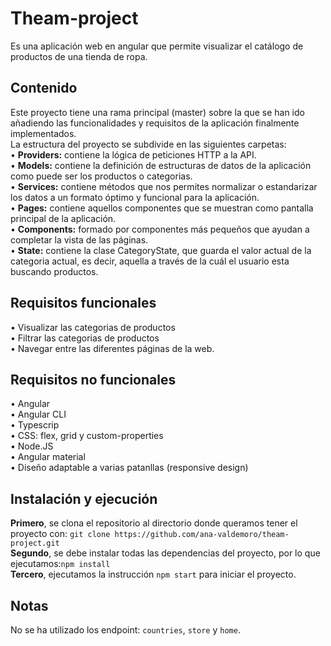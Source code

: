 # Theam-project
Es una aplicación web en angular que permite visualizar el catálogo de productos de una tienda de ropa.
## Contenido	
Este proyecto tiene una rama principal (master) sobre la que se han ido añadiendo las funcionalidades y requisitos de la aplicación finalmente implementados.  
La estructura del proyecto se subdivide en las siguientes carpetas:  
•	**Providers:** contiene la lógica de peticiones HTTP a la API.  
•	**Models:** contiene la definición de estructuras de datos de la aplicación como puede ser los productos o categorias.  
•	**Services:** contiene métodos que nos permites normalizar o estandarizar los datos a un formato óptimo y funcional para la aplicación.  
•	**Pages:** contiene aquellos componentes que se muestran como pantalla principal de la aplicación.  
•	**Components:** formado por componentes más pequeños que ayudan a completar la vista de las páginas.  
•	**State:** contiene la clase CategoryState, que guarda el valor actual de la categoria actual, es decir, aquella a través de la cuál el usuario esta buscando productos.

## Requisitos funcionales
•	Visualizar las categorias de productos  
•	Filtrar las categorias de productos  
•	Navegar entre las diferentes páginas de la web.
## Requisitos no funcionales
•	Angular   
•	Angular CLI   
•	Typescrip  
•	CSS: flex, grid y custom-properties  
•	Node.JS    
•	Angular material    
• Diseño adaptable a varias patanllas (responsive design)
## Instalación y ejecución
**Primero**, se clona el repositorio al directorio donde queramos tener el proyecto con: `git clone https://github.com/ana-valdemoro/theam-project.git`  
**Segundo**, se debe instalar todas las dependencias del proyecto, por lo que ejecutamos:`npm install`  
**Tercero**, ejecutamos la instrucción `npm start` para iniciar el proyecto.
## Notas
No se ha utilizado los endpoint: `countries`, `store` y `home`.
